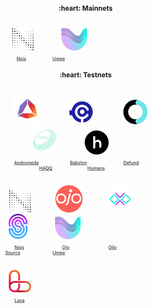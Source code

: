 <h2 align="center">:heart: Mainnets</h2>

<p>&nbsp;</p>



$~~~~$ <img src="https://raw.githubusercontent.com/ShKmTr/test2/main/nois_black.svg" width="70"> $~~~~~~~~~~~~~~~~~~~~$ <img src="https://raw.githubusercontent.com/ShKmTr/test2/main/umee.svg" width="80">

$~~~~~~~~$ [Nois](mainnets/nois/) $~~~~~~~~~~~~~~~~~~~$ [Umee](mainnets/umee/)

<h2 align="center">:heart: Testnets</h2>

<p>&nbsp;</p>

$~~~~$ <img src="https://raw.githubusercontent.com/ShKmTr/test2/main/andromeda.png" width="95"> $~~~~~~~~~~~~~~~~~~~~$ <img src="https://raw.githubusercontent.com/ShKmTr/test2/main/babylon.png" width="80"> $~~~~~~~~~~~~~~~~~~~~$ <img src="https://raw.githubusercontent.com/ShKmTr/test2/main/defund.png" width="80"> $~~~~~~~~~~~~~~~~~~~~$ <img src="https://raw.githubusercontent.com/ShKmTr/test2/main/haqq.svg" width="80"> $~~~~~~~~~~~~~~~~~~~~$ <img src="https://raw.githubusercontent.com/ShKmTr/test2/main/humans.png" width="75"> 

$~~~~~~$ [Andromeda](testnets/andromeda/)$~~~~~~~~~~~~~~~~~~~~~~~~$ [Babylon](testnets/baylon/) $~~~~~~~~~~~~~~~~~~~~~~~~~~~$ [Defund](testnets/defund/) $~~~~~~~~~~~~~~~~~~~~~~~~~~$ [HAQQ](testnets/haqq/) $~~~~~~~~~~~~~~~~~~~~~~~~~~$ [Humans](testnets/humans/)

<p>&nbsp;</p>

&ensp; <img src="https://raw.githubusercontent.com/ShKmTr/test2/main/nois_black.svg" width="70"> &emsp; &emsp; &emsp; &emsp; <img src="https://raw.githubusercontent.com/ShKmTr/test2/main/ojo.png" width="85"> &emsp; &emsp; &emsp; &emsp; <img src="https://raw.githubusercontent.com/ShKmTr/test2/main/ollo.png" width="85"> &emsp; &emsp; &emsp; &emsp; <img src="https://raw.githubusercontent.com/ShKmTr/test2/main/source.png" width="80"> &emsp; &emsp; &emsp; &emsp; <img src="https://raw.githubusercontent.com/ShKmTr/test2/main/umee.svg" width="80">

&ensp; &emsp; [Nois](testnets/nois/) &emsp; &emsp; &emsp; &emsp; &emsp; &emsp; &nbsp; [Ojo](testnets/ojo/) &emsp; &emsp; &emsp; &emsp; &emsp; &emsp; &ensp; [Ollo](testnets/ollo/) &emsp; &emsp; &emsp; &emsp; &emsp; &emsp; &nbsp; [Source](testnets/source/) &emsp; &emsp; &emsp; &emsp; &emsp; &nbsp; [Umee](testnets/umee/)

<p>&nbsp;</p>

&ensp; <img src="https://raw.githubusercontent.com/ShKmTr/test2/main/lava.svg" width="70"> 

&ensp; &emsp; [Lava](testnets/lava/)
